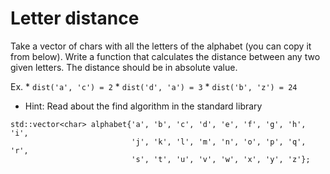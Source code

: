 # Letter distance
Take a vector of chars with all the letters of the alphabet (you can copy it from below). Write a function
that calculates the distance between any two given letters. The distance should be in absolute value.  

Ex. 
    * `dist('a', 'c') = 2`
    * `dist('d', 'a') = 3`
    * `dist('b', 'z') = 24`

- Hint: Read about the find algorithm in the standard library
 
```
std::vector<char> alphabet{'a', 'b', 'c', 'd', 'e', 'f', 'g', 'h', 'i',
						   'j', 'k', 'l', 'm', 'n', 'o', 'p', 'q', 'r',
						   's', 't', 'u', 'v', 'w', 'x', 'y', 'z'};
```
